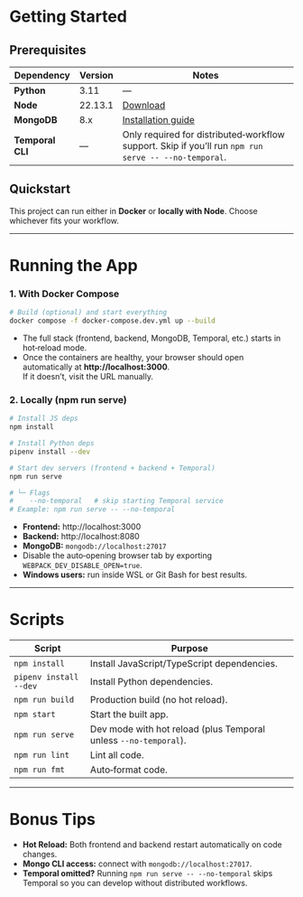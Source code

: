 # Getting Started

## Prerequisites

| Dependency       | Version | Notes                                                                                                |
| ---------------- | ------- | ---------------------------------------------------------------------------------------------------- |
| **Python**       | 3.11    | —                                                                                                    |
| **Node**         | 22.13.1 | [Download](https://nodejs.org/download/release/v22.13.1/)                                            |
| **MongoDB**      | 8.x     | [Installation guide](https://www.mongodb.com/docs/manual/installation/)                              |
| **Temporal CLI** | —       | Only required for distributed‑workflow support. Skip if you’ll run `npm run serve -- --no-temporal`. |

## Quickstart

This project can run either in **Docker** or **locally with Node**. Choose whichever fits your workflow.

---

# Running the App

### 1. With Docker Compose

```bash
# Build (optional) and start everything
docker compose -f docker-compose.dev.yml up --build
```

- The full stack (frontend, backend, MongoDB, Temporal, etc.) starts in hot‑reload mode.
- Once the containers are healthy, your browser should open automatically at **http://localhost:3000**.  
  If it doesn’t, visit the URL manually.

### 2. Locally (npm run serve)

```bash
# Install JS deps
npm install

# Install Python deps
pipenv install --dev

# Start dev servers (frontend + backend + Temporal)
npm run serve

# └─ Flags
#    --no-temporal   # skip starting Temporal service
# Example: npm run serve -- --no-temporal
```

- **Frontend:** http://localhost:3000
- **Backend:** http://localhost:8080
- **MongoDB:** `mongodb://localhost:27017`
- Disable the auto‑opening browser tab by exporting `WEBPACK_DEV_DISABLE_OPEN=true`.
- **Windows users:** run inside WSL or Git Bash for best results.

---

# Scripts

| Script                 | Purpose                                                          |
| ---------------------- | ---------------------------------------------------------------- |
| `npm install`          | Install JavaScript/TypeScript dependencies.                      |
| `pipenv install --dev` | Install Python dependencies.                                     |
| `npm run build`        | Production build (no hot reload).                                |
| `npm start`            | Start the built app.                                             |
| `npm run serve`        | Dev mode with hot reload (plus Temporal unless `--no-temporal`). |
| `npm run lint`         | Lint all code.                                                   |
| `npm run fmt`          | Auto‑format code.                                                |

---

# Bonus Tips

- **Hot Reload:** Both frontend and backend restart automatically on code changes.
- **Mongo CLI access:** connect with `mongodb://localhost:27017`.
- **Temporal omitted?** Running `npm run serve -- --no-temporal` skips Temporal so you can develop without distributed workflows.
